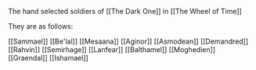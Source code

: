 The hand selected soldiers of [[The Dark One]] in [[The Wheel of Time]]

They are as follows:

[[Sammael]] 
[[Be'lal]]
[[Mesaana]]
[[Aginor]]
[[Asmodean]]
[[Demandred]]
[[Rahvin]]
[[Semirhage]]
[[Lanfear]]
[[Balthamel]]
[[Moghedien]]
[[Graendal]]
[[Ishamael]]